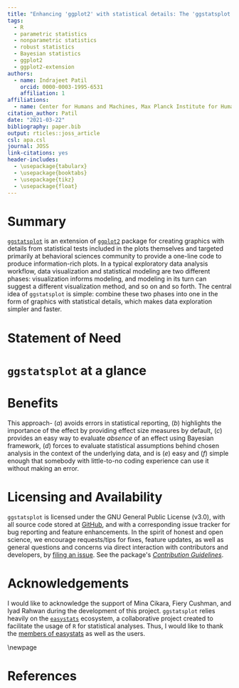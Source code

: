 ```yaml
---
title: "Enhancing 'ggplot2' with statistical details: The 'ggstatsplot' approach"
tags:
  - R
  - parametric statistics
  - nonparametric statistics
  - robust statistics
  - Bayesian statistics
  - ggplot2
  - ggplot2-extension
authors:
  - name: Indrajeet Patil
    orcid: 0000-0003-1995-6531
    affiliation: 1
affiliations:
  - name: Center for Humans and Machines, Max Planck Institute for Human Development, Berlin, Germany
citation_author: Patil
date: "2021-03-22"
bibliography: paper.bib
output: rticles::joss_article
csl: apa.csl
journal: JOSS
link-citations: yes
header-includes:
  - \usepackage{tabularx}
  - \usepackage{booktabs}
  - \usepackage{tikz}
  - \usepackage{float}
---
```




# Summary

[`ggstatsplot`](https://indrajeetpatil.github.io/ggstatsplot/) is an extension
of [`ggplot2`](https://github.com/tidyverse/ggplot2) package for creating
graphics with details from statistical tests included in the plots themselves
and targeted primarily at behavioral sciences community to provide a one-line
code to produce information-rich plots. In a typical exploratory data analysis
workflow, data visualization and statistical modeling are two different phases:
visualization informs modeling, and modeling in its turn can suggest a
different visualization method, and so on and so forth. The central idea of
`ggstatsplot` is simple: combine these two phases into one in the form of
graphics with statistical details, which makes data exploration simpler and
faster.

# Statement of Need


# `ggstatsplot` at a glance

# Benefits

This approach- (*a*) avoids errors in statistical reporting, (*b*) highlights
the importance of the effect by providing effect size measures by default, (*c*)
provides an easy way to evaluate *absence* of an effect using Bayesian
framework, (*d*) forces to evaluate statistical assumptions behind chosen
analysis in the context of the underlying data, and is (*e*) easy and (*f*)
simple enough that somebody with little-to-no coding experience can use it
without making an error.

# Licensing and Availability

`ggstatsplot` is licensed under the GNU General Public License (v3.0), with
all source code stored at
[GitHub](https://github.com/IndrajeetPatil/ggstatsplot/), and with a
corresponding issue tracker for bug reporting and feature enhancements. In the
spirit of honest and open science, we encourage requests/tips for fixes, feature
updates, as well as general questions and concerns via direct interaction with
contributors and developers, by [filing an issue](https://github.com/IndrajeetPatil/ggstatsplot/issues). See the
package's [*Contribution Guidelines*](https://github.com/IndrajeetPatil/ggstatsplot/blob/master/.github/CODE_OF_CONDUCT.md).

# Acknowledgements

I would like to acknowledge the support of Mina Cikara, Fiery Cushman, and Iyad
Rahwan during the development of this project. `ggstatsplot` relies heavily
on the [`easystats`](https://github.com/easystats/easystats) ecosystem, a
collaborative project created to facilitate the usage of `R` for statistical
analyses. Thus, I would like to thank the [members of easystats](https://github.com/orgs/easystats/people) as well as the users.

\newpage

# References
